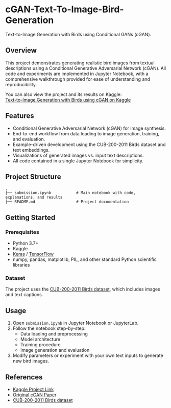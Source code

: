 # cGAN-Text-To-Image-Bird-Generation

Text-to-Image Generation with Birds using Conditional GANs (cGAN).

## Overview

This project demonstrates generating realistic bird images from textual descriptions using a Conditional Generative Adversarial Network (cGAN). All code and experiments are implemented in Jupyter Notebook, with a comprehensive walkthrough provided for ease of understanding and reproducibility.

You can also view the project and its results on Kaggle:  
[Text-to-Image Generation with Birds using cGAN on Kaggle](https://www.kaggle.com/code/emanafi/text-to-image-generation-with-birds-using-cgan)

## Features

- Conditional Generative Adversarial Network (cGAN) for image synthesis.
- End-to-end workflow from data loading to image generation, training, and evaluation.
- Example-driven development using the CUB-200-2011 Birds dataset and text embeddings.
- Visualizations of generated images vs. input text descriptions.
- All code contained in a single Jupyter Notebook for simplicity.

## Project Structure

```
.
├── submission.ipynb           # Main notebook with code, explanations, and results
├── README.md                  # Project documentation
```

## Getting Started

### Prerequisites

- Python 3.7+
- Kaggle
- [Keras](https://keras.io/) / [TensorFlow](https://www.tensorflow.org/)
- numpy, pandas, matplotlib, PIL, and other standard Python scientific libraries

### Dataset

The project uses the [CUB-200-2011 Birds dataset](https://www.kaggle.com/datasets/mohamedihebhergli/assignment-3-cub200-2011), which includes images and text captions.  

## Usage

1. Open `submission.ipynb` in Jupyter Notebook or JupyterLab.
2. Follow the notebook step-by-step:
   - Data loading and preprocessing
   - Model architecture
   - Training procedure
   - Image generation and evaluation
3. Modify parameters or experiment with your own text inputs to generate new bird images.

## References

- [Kaggle Project Link](https://www.kaggle.com/code/emanafi/text-to-image-generation-with-birds-using-cgan)
- [Original cGAN Paper](https://arxiv.org/abs/1411.1784)
- [CUB-200-2011 Birds dataset](https://www.kaggle.com/datasets/mohamedihebhergli/assignment-3-cub200-2011)
